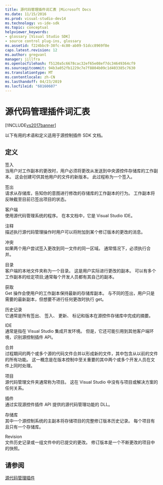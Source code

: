 ```yaml
---
title: 源代码管理插件词汇表 |Microsoft Docs
ms.date: 11/15/2016
ms.prod: visual-studio-dev14
ms.technology: vs-ide-sdk
ms.topic: conceptual
helpviewer_keywords:
- glossary [Visual Studio SDK]
- source control plug-ins, glossary
ms.assetid: f224bbc9-38fc-4c80-ab09-51dcc8969f8e
caps.latest.revision: 12
ms.author: gregvanl
manager: jillfra
ms.openlocfilehash: f5120a5c6678cac32ef65e08ef7dc34649364cf9
ms.sourcegitcommit: 94b3a052fb1229c7e7f8804b09c1d403385c7630
ms.translationtype: MT
ms.contentlocale: zh-CN
ms.lasthandoff: 04/23/2019
ms.locfileid: "68160607"
---
```

# <a name="source-control-plug-in-glossary"></a>源代码管理插件词汇表
[!INCLUDE[vs2017banner](../includes/vs2017banner.md)]

以下有用的术语和定义适用于源控制插件 SDK 文档。  
  
## <a name="definitions"></a>定义  
 签入  
 当用户对工作副本的更改时，用户必须将更改从发送到中央源控件存储库的工作副本。 这会创建可供其他用户的文件的新版本。 此过程称为一个签入。  
  
 签出  
 请求从存储库，告知你的意图进行修改的存储库的工作副本的行为。 工作副本将反映截至目前已签出项目的状态。  
  
 客户端  
 使用源代码管理系统的程序。 在本文档中，它是 Visual Studio IDE。  
  
 注释  
 描述执行源代码管理操作时用户可以将附加到某个修订版本的更改的消息。  
  
 冲突  
 如果两个用户尝试签入更改到同一文件的同一区域。 通常情况下，必须执行合并。  
  
 目录  
 客户端的本地文件夹称为一个目录。 这是用户实际进行更改的副本。 可以有多个工作副本的给定项目;通常每个开发人员都有其自己的副本。  
  
 获取  
 Get 操作会使用户的工作副本保持最新的存储库副本。 与不同的签出，用户只是需要的最新副本，但想要不进行任何更改时执行 get。  
  
 历史记录  
 它通常是所有签出、 签入、 更新、 标记和版本在源控件存储库中完成的摘要。  
  
 IDE  
 通常是指在 Visual Studio 集成开发环境。 但是，它还可能引用到其他客户端环境，识别源控制插件 API。  
  
 合并  
 过程期间的两个或多个源的代码文件合并以形成新的文件，其中包含从以前的文件的所有功能。 这一概念是在版本控制中至关重要的其中两个或多个开发人员在文件上同时处理。  
  
 项目  
 源代码管理文件夹通常称为项目。 这在 Visual Studio 中没有与项目或解决方案的任何关系。  
  
 插件  
 通过实现源控件插件 API 提供的源代码管理功能的 DLL。  
  
 存储库  
 其中一个源控制系统的主副本将存储项目的完整修订版本历史记录。 每个项目有且只有一个存储库。  
  
 Revision  
 文件历史记录或一组文件中的已提交的更改。 修订版本是一个不断更改的项目中的快照。  
  
## <a name="see-also"></a>请参阅  
 [源代码管理插件](../extensibility/source-control-plug-ins.md)
